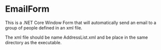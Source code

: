 # EmailForm
This is a .NET Core Window Form that will automatically send an email to a group of people defined in an xml file.

The xml file should be name AddressList.xml and be place in the same directory as the executable.
